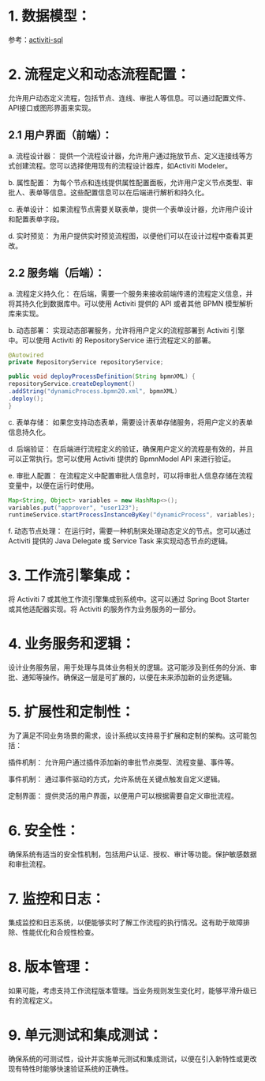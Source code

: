 # 1. 数据模型：

参考：[activiti-sql](sql%2Frelation.sql)

# 2. 流程定义和动态流程配置：
   允许用户动态定义流程，包括节点、连线、审批人等信息。可以通过配置文件、API接口或图形界面来实现。

## 2.1 用户界面（前端）：
a. 流程设计器：
提供一个流程设计器，允许用户通过拖放节点、定义连接线等方式创建流程。您可以选择使用现有的流程设计器库，如Activiti Modeler。

b. 属性配置：
为每个节点和连线提供属性配置面板，允许用户定义节点类型、审批人、表单等信息。这些配置信息可以在后端进行解析和持久化。

c. 表单设计：
如果流程节点需要关联表单，提供一个表单设计器，允许用户设计和配置表单字段。

d. 实时预览：
为用户提供实时预览流程图，以便他们可以在设计过程中查看其更改。

## 2.2 服务端（后端）：
   a. 流程定义持久化：
   在后端，需要一个服务来接收前端传递的流程定义信息，并将其持久化到数据库中。可以使用 Activiti 提供的 API 或者其他 BPMN 模型解析库来实现。

b. 动态部署：
实现动态部署服务，允许将用户定义的流程部署到 Activiti 引擎中。可以使用 Activiti 的 RepositoryService 进行流程定义的部署。

```java
@Autowired
private RepositoryService repositoryService;

public void deployProcessDefinition(String bpmnXML) {
repositoryService.createDeployment()
.addString("dynamicProcess.bpmn20.xml", bpmnXML)
.deploy();
}
```
c. 表单存储：
如果您支持动态表单，需要设计表单存储服务，将用户定义的表单信息持久化。

d. 后端验证：
在后端进行流程定义的验证，确保用户定义的流程是有效的，并且可以正常执行。您可以使用 Activiti 提供的 BpmnModel API 来进行验证。

e. 审批人配置：
在流程定义中配置审批人信息时，可以将审批人信息存储在流程变量中，以便在运行时使用。

```java
Map<String, Object> variables = new HashMap<>();
variables.put("approver", "user123");
runtimeService.startProcessInstanceByKey("dynamicProcess", variables);
```
f. 动态节点处理：
在运行时，需要一种机制来处理动态定义的节点。您可以通过 Activiti 提供的 Java Delegate 或 Service Task 来实现动态节点的逻辑。

# 3. 工作流引擎集成：
   将 Activiti 7 或其他工作流引擎集成到系统中。这可以通过 Spring Boot Starter 或其他适配器实现。将 Activiti 的服务作为业务服务的一部分。

# 4. 业务服务和逻辑：
   设计业务服务层，用于处理与具体业务相关的逻辑。这可能涉及到任务的分派、审批、通知等操作。确保这一层是可扩展的，以便在未来添加新的业务逻辑。

# 5. 扩展性和定制性：
   为了满足不同业务场景的需求，设计系统以支持易于扩展和定制的架构。这可能包括：

插件机制： 允许用户通过插件添加新的审批节点类型、流程变量、事件等。

事件机制： 通过事件驱动的方式，允许系统在关键点触发自定义逻辑。

定制界面： 提供灵活的用户界面，以便用户可以根据需要自定义审批流程。

# 6. 安全性：
   确保系统有适当的安全性机制，包括用户认证、授权、审计等功能。保护敏感数据和审批流程。

# 7. 监控和日志：
   集成监控和日志系统，以便能够实时了解工作流程的执行情况。这有助于故障排除、性能优化和合规性检查。

# 8. 版本管理：
   如果可能，考虑支持工作流程版本管理。当业务规则发生变化时，能够平滑升级已有的流程定义。

# 9. 单元测试和集成测试：
   确保系统的可测试性，设计并实施单元测试和集成测试，以便在引入新特性或更改现有特性时能够快速验证系统的正确性。

